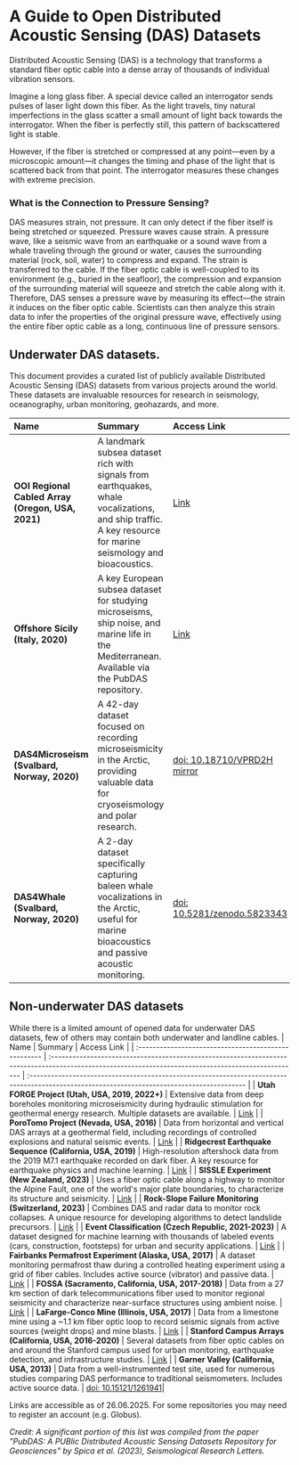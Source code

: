 # A Guide to Open Distributed Acoustic Sensing (DAS) Datasets

Distributed Acoustic Sensing (DAS) is a technology that transforms a standard fiber optic cable into a dense array of thousands of individual vibration sensors.

Imagine a long glass fiber. A special device called an interrogator sends pulses of laser light down this fiber. As the light travels, tiny natural imperfections in the glass scatter a small amount of light back towards the interrogator. When the fiber is perfectly still, this pattern of backscattered light is stable.

However, if the fiber is stretched or compressed at any point—even by a microscopic amount—it changes the timing and phase of the light that is scattered back from that point. The interrogator measures these changes with extreme precision.

### What is the Connection to Pressure Sensing?

DAS measures strain, not pressure. It can only detect if the fiber itself is being stretched or squeezed.
Pressure waves cause strain. A pressure wave, like a seismic wave from an earthquake or a sound wave from a whale traveling through the ground or water, causes the surrounding material (rock, soil, water) to compress and expand.
The strain is transferred to the cable. If the fiber optic cable is well-coupled to its environment (e.g., buried in the seafloor), the compression and expansion of the surrounding material will squeeze and stretch the cable along with it.
Therefore, DAS senses a pressure wave by measuring its effect—the strain it induces on the fiber optic cable. Scientists can then analyze this strain data to infer the properties of the original pressure wave, effectively using the entire fiber optic cable as a long, continuous line of pressure sensors.

## Underwater  DAS datasets. 
This document provides a curated list of publicly available Distributed Acoustic Sensing (DAS) datasets from various projects around the world. These datasets are invaluable resources for research in seismology, oceanography, urban monitoring, geohazards, and more.

| Name                                                 | Summary                                                                                                                                              | Access Link                                                                                                                                 |
| :--------------------------------------------------- | :--------------------------------------------------------------------------------------------------------------------------------------------------- | :------------------------------------------------------------------------------------------------------------------------------------------ |
| **OOI Regional Cabled Array (Oregon, USA, 2021)** | A landmark subsea dataset rich with signals from earthquakes, whale vocalizations, and ship traffic. A key resource for marine seismology and bioacoustics. | [Link](http://piweb.ooirsn.uw.edu/das/)                                                                                                      |
| **Offshore Sicily (Italy, 2020)** | A key European subsea dataset for studying microseisms, ship noise, and marine life in the Mediterranean. Available via the PubDAS repository.            | [Link](https://app.globus.org/file-manager?origin_id=706e304c-5def-11ec-9b5c-f9dfb1abb183&origin_path=%2FValencia%2F)                             |
| **DAS4Microseism (Svalbard, Norway, 2020)** | A 42-day dataset focused on recording microseismicity in the Arctic, providing valuable data for cryoseismology and polar research.                     | [doi: 10.18710/VPRD2H](https://doi.org/10.18710/VPRD2H) [mirror](https://dataverse.no/dataset.xhtml?persistentId=doi:10.18710/VPRD2H)                                                                                     |
| **DAS4Whale (Svalbard, Norway, 2020)** | A 2-day dataset specifically capturing baleen whale vocalizations in the Arctic, useful for marine bioacoustics and passive acoustic monitoring.          | [doi: 10.5281/zenodo.5823343](https://doi.org/10.5281/zenodo.5823343)    

## Non-underwater  DAS datasets 
While there is a limited amount of opened data for underwater DAS datasets, few of others may contain both underwater and landline cables. 
| Name                                                 | Summary                                                                                                                                              | Access Link                                                                                                                                 |
| :--------------------------------------------------- | :--------------------------------------------------------------------------------------------------------------------------------------------------- | :------------------------------------------------------------------------------------------------------------------------------------------ |
| **Utah FORGE Project (Utah, USA, 2019, 2022+)** | Extensive data from deep boreholes monitoring microseismicity during hydraulic stimulation for geothermal energy research. Multiple datasets are available. | [Link](https://gdr.openei.org/search?q=distributed%20acoustic%20sensing)                                                                    |
| **PoroTomo Project (Nevada, USA, 2016)** | Data from horizontal and vertical DAS arrays at a geothermal field, including recordings of controlled explosions and natural seismic events.            | [Link](https://gdr.openei.org/submissions/980)                                                                                              |
| **Ridgecrest Earthquake Sequence (California, USA, 2019)** | High-resolution aftershock data from the 2019 M7.1 earthquake recorded on dark fiber. A key resource for earthquake physics and machine learning.  | [Link](https://huggingface.co/datasets/AI4EPS/quakeflow_das)                                                                                |
| **SISSLE Experiment (New Zealand, 2023)** | Uses a fiber optic cable along a highway to monitor the Alpine Fault, one of the world's major plate boundaries, to characterize its structure and seismicity. | [Link](https://datacommons.anu.edu.au/DataCommons/rest/display/anudc:6317)                                                                  |
| **Rock-Slope Failure Monitoring (Switzerland, 2023)** | Combines DAS and radar data to monitor rock collapses. A unique resource for developing algorithms to detect landslide precursors.                     | [Link](https://data.europa.eu/data/datasets/8ece0152-55ca-4547-8faf-99bfa56f6b03-envidat?locale=en)                                           |
| **Event Classification (Czech Republic, 2021-2023)** | A dataset designed for machine learning with thousands of labeled events (cars, construction, footsteps) for urban and security applications.           | [Link](https://springernature.figshare.com/articles/dataset/Comprehensive_Dataset_for_Event_Classification_Using_Distributed_Acoustic_Sensing_DAS_Systems/27004732?file=52736258)                                                                                  |
| **Fairbanks Permafrost Experiment (Alaska, USA, 2017)** | A dataset monitoring permafrost thaw during a controlled heating experiment using a grid of fiber cables. Includes active source (vibrator) and passive data. | [Link](https://app.globus.org/file-manager?origin_id=706e304c-5def-11ec-9b5c-f9dfb1abb183&origin_path=%2FFairbanks%2F)                          |
| **FOSSA (Sacramento, California, USA, 2017-2018)** | Data from a 27 km section of dark telecommunications fiber used to monitor regional seismicity and characterize near-surface structures using ambient noise. | [Link](https://app.globus.org/file-manager?origin_id=706e304c-5def-11ec-9b5c-f9dfb1abb183&origin_path=%2FFOSSA%2F)                              |
| **LaFarge-Conco Mine (Illinois, USA, 2017)** | Data from a limestone mine using a ~1.1 km fiber optic loop to record seismic signals from active sources (weight drops) and mine blasts.                 | [Link](https://app.globus.org/file-manager?origin_id=706e304c-5def-11ec-9b5c-f9dfb1abb183&origin_path=%2FLaFarge%2F)                          |
| **Stanford Campus Arrays (California, USA, 2016-2020)** | Several datasets from fiber optic cables on and around the Stanford campus used for urban monitoring, earthquake detection, and infrastructure studies. | [Link](https://app.globus.org/file-manager?origin_id=706e304c-5def-11ec-9b5c-f9dfb1abb183&origin_path=%2FStanford-1-Campus%2F&two_pane=false)                          |
| **Garner Valley (California, USA, 2013)** | Data from a well-instrumented test site, used for numerous studies comparing DAS performance to traditional seismometers. Includes active source data.   | [doi: 10.15121/1261941](https://doi.org/10.15121/1261941)|


Links are accessible as of 26.06.2025. For some repositories you may need to register an account (e.g. Globus).

*Credit: A significant portion of this list was compiled from the paper "PubDAS: A PUBlic Distributed Acoustic Sensing Datasets Repository for Geosciences" by Spica et al. (2023), Seismological Research Letters.*
